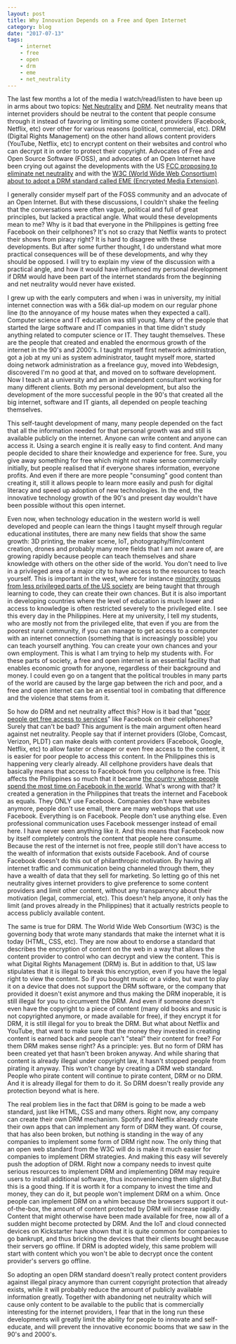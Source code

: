 ```yaml
---
layout: post
title: Why Innovation Depends on a Free and Open Internet
category: blog
date: "2017-07-13"
tags: 
    - internet
    - free
    - open
    - drm
    - eme
    - net_neutrality
---
```

The last few months a lot of the media I watch/read/listen to have been up in arms about two topics: [Net Neutrality](https://en.wikipedia.org/wiki/Net_neutrality) and [DRM](https://en.wikipedia.org/wiki/Digital_rights_management). Net neutrality means that internet providers should be neutral to the content that people consume through it instead of favoring or limiting some content providers (Facebook, Netflix, etc) over other for various reasons (political, commercial, etc). DRM (Digital Rights Management) on the other hand allows content providers (YouTube, Netflix, etc) to encrypt content on their websites and control who can decrypt it in order to protect their copyright. Advocates of Free and Open Source Software (FOSS), and advocates of an Open Internet have been crying out against the developments with the US [FCC proposing to eliminate net neutrality](https://www.wired.com/story/why-net-neutrality-matters-even-in-the-age-of-oligopoly/) and with the [W3C (World Wide Web Consortium) about to adopt a DRM standard called EME (Encrypted Media Extension)](https://www.theverge.com/2017/7/8/15942238/web-drm-standard-eme-approved-controversy).

I generally consider myself part of the FOSS community and an advocate of an Open Internet. But with these discussions, I couldn't shake the feeling that the conversations were often vague, political and full of great principles, but lacked a practical angle. What would these developments mean to me? Why is it bad that everyone in the Philippines is getting free Facebook on their cellphones? It's not so crazy that Netflix wants to protect their shows from piracy right? It is hard to disagree with these developments. But after some further thought, I do understand what more practical consequences will be of these developments, and why they should be opposed. I will try to explain my view of the discussion with a practical angle, and how it would have influenced my personal development if DRM would have been part of the internet standards from the beginning and net neutrality would never have existed.

I grew up with the early computers and when i was in university, my initial internet connection was with a 56k dial-up modem on our regular phone line (to the annoyance of my house mates when they expected a call). Computer science and IT education was still young. Many of the people that started the large software and IT companies in that time didn't study anything related to computer science or IT. They taught themselves. These are the people that created and enabled the enormous growth of the internet in the 90's and 2000's. I taught myself first network administration, got a job at my uni as system administrator, taught myself more, started doing network administration as a freelance guy, moved into Webdesign, discovered I'm no good at that, and moved on to software development. Now I teach at a university and am an independent consultant working for many different clients. Both my personal development, but also the development of the more successful people in the 90's that created all the big internet, software and IT giants, all depended on people teaching themselves. 

This self-taught development of many, many people depended on the fact that all the information needed for that personal growth was and still is available publicly on the internet. Anyone can write content and anyone can access it. Using a search engine it is really easy to find content. And many people decided to share their knowledge and experience for free. Sure, you give away something for free which might not make sense commercially initially, but people realised that if everyone shares information, everyone profits. And even if there are more people "consuming" good content than creating it, still it allows people to learn more easily and push for digital literacy and speed up adoption of new technologies. In the end, the innovative technology growth of the 90's and present day wouldn't have been possible without this open internet. 

Even now, when technology education in the western world is well developed and people can learn the things I taught myself through regular educational institutes, there are many new fields that show the same growth: 3D printing, the maker scene, IoT, photography/film/content creation, drones and probably many more fields that I am not aware of, are growing rapidly because people can teach themselves and share knowledge with others on the other side of the world. You don't need to live in a privileged area of a major city to have access to the resources to teach yourself. This is important in the west, where for instance [minority groups from less privileged parts of the US society](www.blackgirlscode.com/) are being taught that through learning to code, they can create their own chances. But it is also important in developing countries where the level of education is much lower and access to knowledge is often restricted severely to the privileged elite. I see this every day in the Philippines. Here at my university, I tell my students, who are mostly not from the privileged elite, that even if you are from the poorest rural community, if you can manage to get access to a computer with an internet connection (something that is increasingly possible) you can teach yourself anything. You can create your own chances and your own employment. This is what I am trying to help my students with. For these parts of society, a free and open internet is an essential facility that enables economic growth for anyone, regardless of their background and money. I could even go on a tangent that the political troubles in many parts of the world are caused by the large gap between the rich and poor, and a free and open internet can be an essential tool in combating that difference and the violence that stems from it.

So how do DRM and net neutrality affect this? How is it bad that "[poor people get free access to services](https://arstechnica.com/information-technology/2017/05/a-trump-fcc-advisors-proposal-for-bringing-free-internet-to-poor-people/)" like Facebook on their cellphones? Surely that can't be bad? This argument is the main argument often heard against net neutrality. People say that if internet providers (Globe, Comcast, Verizon, PLDT) can make deals with content providers (Facebook, Google, Netflix, etc) to allow faster or cheaper or even free access to the content, it is easier for poor people to access this content. In the Philippines this is happening very clearly already. All cellphone providers have deals that basically means that access to Facebook from you cellphone is free. This affects the Philippines so much that it became [the country whose people spend the most time on Facebook in the world](http://technology.inquirer.net/58090/ph-worlds-no-1-terms-time-spent-social-media). What's wrong with that? It created a generation in the Philippines that treats the internet and Facebook as equals. They ONLY use Facebook. Companies don't have websites anymore, people don't use email, there are many webshops that use Facebook. Everything is on Facebook. People don't use anything else. Even professional communication uses Facebook messenger instead of email here. I have never seen anything like it. And this means that Facebook now by itself completely controls the content that people here consume. Because the rest of the internet is not free, people still don't have access to the wealth of information that exists outside Facebook. And of course Facebook doesn't do this out of philanthropic motivation. By having all internet traffic and communication being channeled through them, they have a wealth of data that they sell for marketing. So letting go of this net neutrality gives internet providers to give preference to some content providers and limit other content, without any transparency about their motivation (legal, commercial, etc). This doesn't help anyone, it only has the limit (and proves already in the Philippines) that it actually restricts people to access publicly available content.

The same is true for DRM. The World Wide Web Consortium (W3C) is the governing body that wrote many standards that make the internet what it is today (HTML, CSS, etc). They are now about to endorse a standard that describes the encryption of content on the web in a way that allows the content provider to control who can decrypt and view the content. This is what Digital Rights Management (DRM) is. But in addition to that, US law stipulates that it is illegal to break this encryption, even if you have the legal right to view the content. So if you bought music or a video, but want to play it on a device that does not support the DRM software, or the company that provided it doesn't exist anymore and thus making the DRM inoperable, it is still illegal for you to circumvent the DRM. And even if someone doesn't even have the copyright to a piece of content (many old books and music is not copyrighted anymore, or made available for free), if they encrypt it for DRM, it is still illegal for you to break the DRM. But what about Netflix and YouTube, that want to make sure that the money they invested in creating content is earned back and people can't "steal" their content for free? For them DRM makes sense right? As a principle: yes. But no form of DRM has been created yet that hasn't been broken anyway. And while sharing that content is already illegal under copyright law, it hasn't stopped people from pirating it anyway. This won't change by creating a DRM web standard. People who pirate content will continue to pirate content, DRM or no DRM. And it is already illegal for them to do it. So DRM doesn't really provide any protection beyond what is here. 

The real problem lies in the fact that DRM is going to be made a web standard, just like HTML, CSS and many others. Right now, any company can create their own DRM mechanism. Spotify and Netflix already create their own apps that can implement any form of DRM they want. Of course, that has also been broken, but nothing is standing in the way of any companies to implement some form of DRM right now. The only thing that an open web standard from the W3C will do is make it much easier for companies to implement DRM strategies. And making this easy will severely push the adoption of DRM. Right now a company needs to invest quite serious resources to implement DRM and implementing DRM may require users to install additional software, thus inconveniencing them slightly.But this is a good thing. If it is worth it for a company to invest the time and money, they can do it, but people won't implement DRM on a whim. Once people can implement DRM on a whim because the browsers support it out-of-the-box, the amount of content protected by DRM will increase rapidly. Content that might otherwise have been made available for free, now all of a sudden might become protected by DRM. And the IoT and cloud connected devices on Kickstarter have shown that it is quite common for companies to go bankrupt, and thus bricking the devices that their clients bought because their servers go offline. If DRM is adopted widely, this same problem will start with content which you won't be able to decrypt once the content provider's servers go offline.

So adopting an open DRM standard doesn't really protect content providers against illegal piracy anymore than current copyright protection that already exists, while it will probably reduce the amount of publicly available information greatly. Together with abandoning net neutrality which will cause only content to be available to the public that is commercially interesting for the internet providers, I fear that in the long run these developments will greatly limit the ability for people to innovate and self-educate, and will prevent the innovative economic booms that we saw in the 90's and 2000's. 
